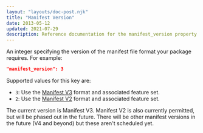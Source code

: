 ```yaml
---
layout: "layouts/doc-post.njk"
title: "Manifest Version"
date: 2013-05-12
updated: 2021-07-29
description: Reference documentation for the manifest_version property of manifest.json.
---
```


An integer specifying the version of the manifest file format your package requires. For example:

```json
"manifest_version": 3
```

Supported values for this key are:

* `3`: Use the [Manifest V3][mv3] format and associated feature set.
* `2`: Use the [Manifest V2][mv2] format and associated feature set.

The current version is Manifest V3. Manifest V2 is also currently permitted, but will be phased out
in the future. There will be other manifest versions in the future (V4 and beyond) but these aren't
scheduled yet.

[mv3]: /docs/extensions/mv3/intro/mv3-overview/
[mv2]: /docs/extensions/mv2/manifest/
